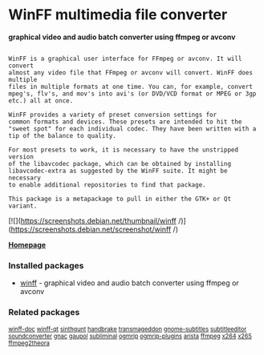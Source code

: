 # WinFF multimedia file converter

__graphical video and audio batch converter using ffmpeg or avconv__

```

WinFF is a graphical user interface for FFmpeg or avconv. It will convert
almost any video file that FFmpeg or avconv will convert. WinFF does multiple
files in multiple formats at one time. You can, for example, convert
mpeg's, flv's, and mov's into avi's (or DVD/VCD format or MPEG or 3gp
etc.) all at once.

WinFF provides a variety of preset conversion settings for
common formats and devices. These presets are intended to hit the
"sweet spot" for each individual codec. They have been written with a
tip of the balance to quality.

For most presets to work, it is necessary to have the unstripped version
of the libavcodec package, which can be obtained by installing
libavcodec-extra as suggested by the WinFF suite. It might be necessary
to enable additional repositories to find that package.

This package is a metapackage to pull in either the GTK+ or Qt variant.

```

[![](https://screenshots.debian.net/thumbnail/winff /)](https://screenshots.debian.net/screenshot/winff /)


 **[Homepage](http://www.winff.org/)**

### Installed packages

* [winff](https://packages.debian.org/stretch/winff) - graphical video and audio batch converter using ffmpeg or avconv

### Related packages

<sub> [winff-doc](https://packages.debian.org/stretch/winff-doc) [winff-qt](https://packages.debian.org/stretch/winff-qt) [sinthgunt](https://packages.debian.org/stretch/sinthgunt) [handbrake](https://packages.debian.org/stretch/handbrake) [transmageddon](https://packages.debian.org/stretch/transmageddon) [gnome-subtitles](https://packages.debian.org/stretch/gnome-subtitles) [subtitleeditor](https://packages.debian.org/stretch/subtitleeditor) [soundconverter](https://packages.debian.org/stretch/soundconverter) [gnac](https://packages.debian.org/stretch/gnac) [gaupol](https://packages.debian.org/stretch/gaupol) [subliminal](https://packages.debian.org/stretch/subliminal) [ogmrip](https://packages.debian.org/stretch/ogmrip) [ogmrip-plugins](https://packages.debian.org/stretch/ogmrip-plugins) [arista](https://packages.debian.org/stretch/arista) [ffmpeg](https://packages.debian.org/stretch/ffmpeg) [x264](https://packages.debian.org/stretch/x264) [x265](https://packages.debian.org/stretch/x265) [ffmpeg2theora](https://packages.debian.org/stretch/ffmpeg2theora)  </sub>
